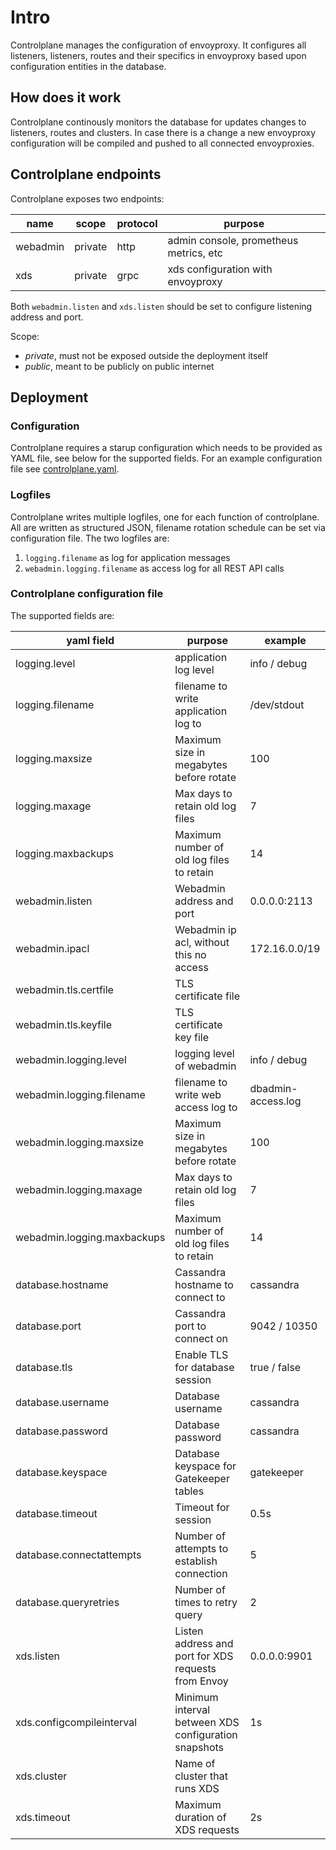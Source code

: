 # Intro

Controlplane manages the configuration of envoyproxy. It configures all listeners, listeners, routes and their specifics in envoyproxy based upon configuration entities in the database.

## How does it work

Controlplane continously monitors the database for updates changes to listeners, routes and clusters. In case there is a change a new envoyproxy configuration will be compiled and pushed to all connected envoyproxies.

## Controlplane endpoints

Controlplane exposes two endpoints:

| name     | scope   | protocol | purpose                                |
| -------- | ------- | -------- | -------------------------------------- |
| webadmin | private | http     | admin console, prometheus metrics, etc |
| xds      | private | grpc     | xds configuration with envoyproxy      |

Both `webadmin.listen` and `xds.listen` should be set to configure listening address and port.

Scope:

- _private_, must not be exposed outside the deployment itself
- _public_, meant to be publicly on public internet

## Deployment

### Configuration

Controlplane requires a starup configuration which needs to be provided as YAML file, see below for the supported fields. For an example configuration file see [controlplane.yaml](../deployment/docker/controlplane.yaml).

### Logfiles

Controlplane writes multiple logfiles, one for each function of controlplane. All are written as structured JSON, filename rotation schedule can be set via configuration file. The two logfiles are:

1. `logging.filename` as log for application messages
2. `webadmin.logging.filename` as access log for all REST API calls

### Controlplane configuration file

The supported fields are:

| yaml field                  | purpose                                              | example            |
| --------------------------- | ---------------------------------------------------- | ------------------ |
| logging.level               | application log level                                | info / debug       |
| logging.filename            | filename to write application log to                 | /dev/stdout        |
| logging.maxsize             | Maximum size in megabytes before rotate              | 100                |
| logging.maxage              | Max days to retain old log files                     | 7                  |
| logging.maxbackups          | Maximum number of old log files to retain            | 14                 |
| webadmin.listen             | Webadmin address and port                            | 0.0.0.0:2113       |
| webadmin.ipacl              | Webadmin ip acl, without this no access              | 172.16.0.0/19      |
| webadmin.tls.certfile       | TLS certificate file                                 |                    |
| webadmin.tls.keyfile        | TLS certificate key file                             |                    |
| webadmin.logging.level      | logging level of webadmin                            | info / debug       |
| webadmin.logging.filename   | filename to write web access log to                  | dbadmin-access.log |
| webadmin.logging.maxsize    | Maximum size in megabytes before rotate              | 100                |
| webadmin.logging.maxage     | Max days to retain old log files                     | 7                  |
| webadmin.logging.maxbackups | Maximum number of old log files to retain            | 14                 |
| database.hostname           | Cassandra hostname to connect to                     | cassandra          |
| database.port               | Cassandra port to connect on                         | 9042 / 10350       |
| database.tls                | Enable TLS for database session                      | true / false       |
| database.username           | Database username                                    | cassandra          |
| database.password           | Database password                                    | cassandra          |
| database.keyspace           | Database keyspace for Gatekeeper tables              | gatekeeper         |
| database.timeout            | Timeout for session                                  | 0.5s               |
| database.connectattempts    | Number of attempts to establish connection           | 5                  |
| database.queryretries       | Number of times to retry query                       | 2                  |
| xds.listen                  | Listen address and port for XDS requests from Envoy  | 0.0.0.0:9901       |
| xds.configcompileinterval   | Minimum interval between XDS configuration snapshots | 1s                 |
| xds.cluster                 | Name of cluster that runs XDS                        |                    |
| xds.timeout                 | Maximum duration of XDS requests                     | 2s                 |
